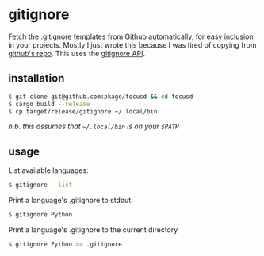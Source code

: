 # gitignore

Fetch the .gitignore templates from Github automatically, for easy inclusion in your projects.
Mostly I just wrote this because I was tired of copying from [github's
repo](https://github.com/github/gitignore). This uses the [gitignore
API](https://docs.github.com/en/rest/reference/gitignore).

## installation

```sh
$ git clone git@github.com:pkage/focusd && cd focusd
$ cargo build --release
$ cp target/release/gitignore ~/.local/bin
```

*n.b. this assumes that `~/.local/bin` is on your `$PATH`*

## usage

List available languages:

```sh
$ gitignore --list
```

Print a language's .gitignore to stdout:

```sh
$ gitignore Python
```

Print a language's .gitignore to the current directory

```sh
$ gitignore Python >> .gitignore
```
